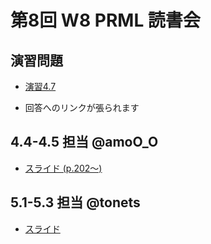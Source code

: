 第8回 W8 PRML 読書会
====

演習問題
----

- [演習4.7](https://github.com/daimatz/w8prml/blob/master/files/exercise_solutions/ex4.7.pdf?raw=true)

- 回答へのリンクが張られます

4.4-4.5 担当 @amoO_O
----

- [スライド (p.202～)](https://github.com/daimatz/w8prml/blob/master/files/2012-12-10/prml4-3-4-5.pdf?raw=true)

5.1-5.3 担当 @tonets
----

- [スライド](http://www.slideshare.net/tonets/w8prml5153)
